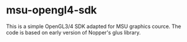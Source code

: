 # msu-opengl4-sdk
This is a simple OpenGL3/4 SDK adapted for MSU graphics cource.
The code is based on early version of Nopper's glus library.
